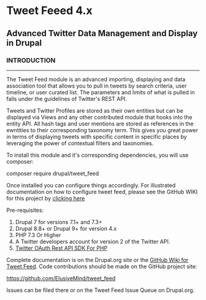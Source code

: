 # Tweet Feeed 4.x

## Advanced Twitter Data Management and Display in Drupal

### INTRODUCTION

---

The Tweet Feed module is an advanced importing, displaying and data association tool that allows you to pull in tweets by search criteria, user timeline, or user curated list. The parameters and limits of what is pulled in falls under the guidelines of Twitter's REST API.

Tweets and Twitter Profiles are stored as their own entities but can be displayed via Views and any other contributed module that hooks into the entity API. All hash tags and user mentions are stored as references in the ewntities to their corresponding taxonomy term. This gives you great power in terms of displaying tweets with specific content in specific places by leveraging the power of contextual filters and taxonomies.

To install this module and it's corresponding dependencies, you will use composer:

composer require drupal/tweet_feed

Once installed you can configure things accordingly. For illustrated documentation on how to configure tweet feed, please see the GitHub WIKI for this project by [clicking here](https://github.com/ElusiveMind/tweet_feed/wiki "GitHub Wiki for Tweet Feed")

Pre-requisites:  
 1. Drupal 7 for versions 7.1+ and 7.3+  
 2. Drupal 8.8+ or Drupal 9+ for version 4.x  
 3. PHP 7.3 Or Higher  
 4. A Twitter developers account for version 2 of the Twitter API.  
 5. [Twitter OAuth Rest API SDK For PHP](https://github.com/abraham/twitteroauth)

Complete documentation is on the Drupal.org site or the [GitHub Wiki for Tweet Feed](https://github.com/ElusiveMind/tweet_feed/wiki "GitHub Wiki for Tweet Feed"). Code contributions should be made on the GitHub project site:

https://github.com/ElusiveMind/tweet_feed

Issues can be filed there or on the Tweet Feed Issue Queue on Drupal.org.
